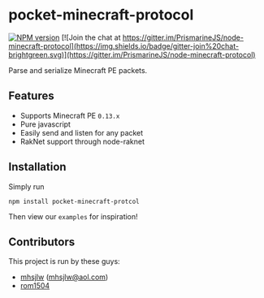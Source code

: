 pocket-minecraft-protocol 
=========================

[![NPM version](https://img.shields.io/npm/v/pocket-minecraft-protocol.svg)](http://npmjs.com/package/pocket-minecraft-protocol)
[![Join the chat at https://gitter.im/PrismarineJS/node-minecraft-protocol](https://img.shields.io/badge/gitter-join%20chat-brightgreen.svg)](https://gitter.im/PrismarineJS/node-minecraft-protocol)

Parse and serialize Minecraft PE packets.

## Features
  
  * Supports Minecraft PE `0.13.x`
  * Pure javascript
  * Easily send and listen for any packet
  * RakNet support through node-raknet

## Installation
Simply run

    npm install pocket-minecraft-protcol
    
Then view our `examples` for inspiration!

## Contributors
This project is run by these guys:

  - [mhsjlw](https://github.com/mhsjlw) ([mhsjlw@aol.com](mailto:mhsjlw@aol.com))
  - [rom1504](https://github.com/rom1504)